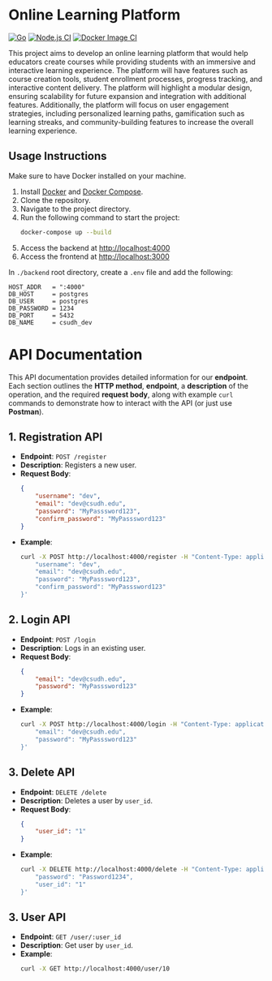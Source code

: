 # Online Learning Platform

[![Go](https://github.com/sandbox-science/online-learning-platform/actions/workflows/go.yml/badge.svg?branch=main)](https://github.com/sandbox-science/online-learning-platform/actions/workflows/go.yml)
[![Node.js CI](https://github.com/sandbox-science/online-learning-platform/actions/workflows/node.js.yml/badge.svg)](https://github.com/sandbox-science/online-learning-platform/actions/workflows/node.js.yml)
[![Docker Image CI](https://github.com/sandbox-science/online-learning-platform/actions/workflows/docker-image.yml/badge.svg)](https://github.com/sandbox-science/online-learning-platform/actions/workflows/docker-image.yml)

This project aims to develop an online learning platform that would help educators create courses while providing students with an immersive and interactive learning experience. The platform will have features such as course creation tools, student enrollment processes, progress tracking, and interactive content delivery. The platform will highlight a modular design, ensuring scalability for future expansion and integration with additional features. Additionally, the platform will focus on user engagement strategies, including personalized learning paths, gamification such as learning streaks, and community-building features to increase the overall learning experience.

## Usage Instructions
Make sure to have Docker installed on your machine.

1. Install [Docker](https://docs.docker.com/get-docker/) and [Docker Compose](https://docs.docker.com/compose/install/).
2. Clone the repository.
3. Navigate to the project directory.
4. Run the following command to start the project:
    ```bash
    docker-compose up --build
    ```
5. Access the backend at [http://localhost:4000](http://localhost:4000)
6. Access the frontend at [http://localhost:3000](http://localhost:3000)

In `./backend` root directory, create a `.env` file and add the following:
```
HOST_ADDR   = ":4000"
DB_HOST     = postgres
DB_USER     = postgres
DB_PASSWORD = 1234
DB_PORT     = 5432
DB_NAME     = csudh_dev
```

# API Documentation

This API documentation provides detailed information for our **endpoint**. Each section outlines the **HTTP method**, **endpoint**, a **description** of the operation, and the required **request body**, along with example `curl` commands to demonstrate how to interact with the API (or just use **Postman**).

## 1. Registration API

- **Endpoint**: `POST /register`
- **Description**: Registers a new user.
- **Request Body**:
    ```json
    {
        "username": "dev",
        "email": "dev@csudh.edu",
        "password": "MyPasssword123",
        "confirm_password": "MyPasssword123"
    }
    ```
- **Example**:
    ```bash
    curl -X POST http://localhost:4000/register -H "Content-Type: application/json" -d '{
        "username": "dev",
        "email": "dev@csudh.edu",
        "password": "MyPasssword123",
        "confirm_password": "MyPasssword123"
    }'
    ```

## 2. Login API

- **Endpoint**: `POST /login`
- **Description**: Logs in an existing user.
- **Request Body**:
    ```json
    {
        "email": "dev@csudh.edu",
        "password": "MyPasssword123"
    }
    ```
- **Example**:
    ```bash
    curl -X POST http://localhost:4000/login -H "Content-Type: application/json" -d '{
        "email": "dev@csudh.edu",
        "password": "MyPasssword123"
    }'
    ```

## 3. Delete API

- **Endpoint**: `DELETE /delete`
- **Description**: Deletes a user by `user_id`.
- **Request Body**:
    ```json
    {
        "user_id": "1"
    }
    ```
- **Example**:
    ```bash
    curl -X DELETE http://localhost:4000/delete -H "Content-Type: application/json" -d '{
        "password": "Password1234",
        "user_id": "1"
    }'
    ```

## 3. User API

- **Endpoint**: `GET /user/:user_id`
- **Description**: Get user by `user_id`.
- **Example**:
    ```bash
    curl -X GET http://localhost:4000/user/10
    ```
